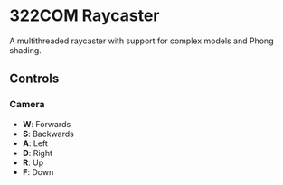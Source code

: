 # 322COM Raycaster
A multithreaded raycaster with support for complex models and Phong shading.
## Controls
### Camera
- **W**: Forwards
- **S**: Backwards
- **A**: Left
- **D**: Right
- **R**: Up
- **F**: Down